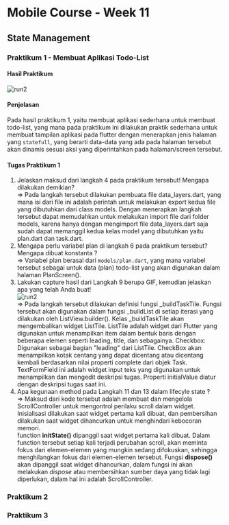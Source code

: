 # Mobile Course - Week 11
## State Management
### Praktikum 1 - Membuat Aplikasi Todo-List
#### Hasil Praktikum 
![run2](https://github.com/ilhamydn17/2141720091-mobile-2023/assets/88663672/6c7bdec8-1364-4fb6-8d51-bb9c2a9855f7)
#### Penjelasan 
Pada hasil praktikum 1, yaitu membuat aplikasi sederhana untuk membuat todo-list, yang mana pada praktikum ini dilakukan praktik sederhana untuk membuat tampilan aplikasi pada flutter dengan menerapkan jenis halaman yang ``statefull``, yang berarti data-data yang ada pada halaman tersebut akan dinamis sesuai aksi yang diperintahkan pada halaman/screen tersebut.
#### Tugas Praktikum 1
1. Jelaskan maksud dari langkah 4 pada praktikum tersebut! Mengapa dilakukan demikian? <br>
   => Pada langkah tersebut dilakukan pembuata file data_layers.dart, yang mana isi dari file ini adalah perintah untuk melakukan export kedua file yang dibutuhkan dari class models. Dengan menerapkan langkah tersebut dapat memudahkan untuk melakukan import file dari folder models, karena hanya dengan mengimport file data_layers.dart saja sudah dapat memanggil kedua kelas model yang dibutuhkan yaitu plan.dart dan task.dart.
2. Mengapa perlu variabel plan di langkah 6 pada praktikum tersebut? Mengapa dibuat konstanta ?<br>
  => Variabel plan berasal dari ``models/plan.dart``, yang mana variabel tersebut sebagai untuk data (plan) todo-list yang akan digunakan dalam halaman PlanScreen().
3. Lakukan capture hasil dari Langkah 9 berupa GIF, kemudian jelaskan apa yang telah Anda buat! <br>
   ![run2](https://github.com/ilhamydn17/2141720091-mobile-2023/assets/88663672/6c7bdec8-1364-4fb6-8d51-bb9c2a9855f7) <br>
   => Pada langkah tersebut dilakukan definisi fungsi _buildTaskTile. Fungsi tersebut akan digunakan dalam fungsi _buildList di setiap iterasi yang dilakukan oleh ListView.builder(). Kelas _buildTaskTile akan mengembalikan widget ListTile. ListTile adalah widget dari Flutter yang digunakan untuk menampilkan item dalam bentuk baris dengan beberapa elemen seperti leading, title, dan sebagainya. Checkbox: Digunakan sebagai bagian "leading" dari ListTile. CheckBox akan menampilkan kotak centang yang dapat dicentang atau dicentang kembali berdasarkan nilai properti complete dari objek Task. TextFormField ini adalah widget input teks yang digunakan untuk menampilkan dan mengedit deskripsi tugas. Properti initialValue diatur dengan deskripsi tugas saat ini.
5. Apa kegunaan method pada Langkah 11 dan 13 dalam lifecyle state ? <br>
  => Maksud dari kode tersebut adalah membuat dan mengelola ScrollController untuk mengontrol perilaku scroll dalam widget. Inisialisasi dilakukan saat widget pertama kali dibuat, dan pembersihan dilakukan saat widget dihancurkan untuk menghindari kebocoran memori. <br>
    function **initState()** dipanggil saat widget pertama kali dibuat. Dalam function tersebut setiap kali terjadi perubahan scroll, akan meminta fokus dari elemen-elemen yang mungkin sedang difokuskan, sehingga menghilangkan fokus dari elemen-elemen tersebut. Fungsi **dispose()** akan dipanggil saat widget dihancurkan, dalam fungsi ini akan melakukan _dispose_  atau membersihkan sumber daya yang tidak lagi diperlukan, dalam hal ini adalah ScrollController.
### Praktikum 2
### Praktikum 3
